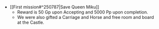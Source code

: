 - [[First mission#^250787|Save Queen Miku]]
	- Reward is 50 Gp upon Accepting and 5000 Pp upon completion.
	- We were also gifted a Carriage and Horse and free room and board at the Castle.